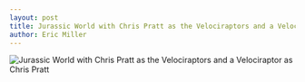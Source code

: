 ```yaml
---
layout: post
title: Jurassic World with Chris Pratt as the Velociraptors and a Velociraptor as Chris Pratt
author: Eric Miller
---
```


![Jurassic World with Chris Pratt as the Velociraptors and a Velociraptor as Chris Pratt]({{site.baseurl}}/{{site.post_images_path}}/2016-09-24-jurassic-world-reversal.png)